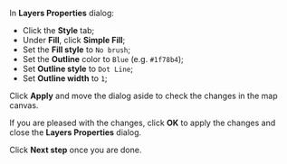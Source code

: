 In **Layers Properties** dialog:

- Click the **Style** tab;
- Under **Fill**, click **Simple Fill**;
- Set the **Fill style** to `No brush`;
- Set the **Outline** color to `Blue` (e.g. `#1f78b4`);
- Set **Outline style** to `Dot Line`;
- Set **Outline width** to `1`;

Click **Apply** and move the dialog aside to check the changes in the map canvas.

If you are pleased with the changes, click **OK** to apply the changes and close the **Layers Properties** dialog.

Click **Next step** once you are done.
